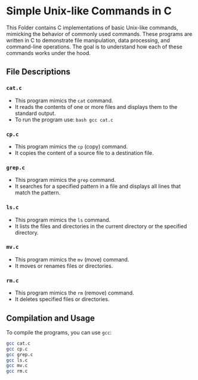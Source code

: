 # Simple Unix-like Commands in C

This Folder contains C implementations of basic Unix-like commands, mimicking the behavior of commonly used commands. These programs are written in C to demonstrate file manipulation, data processing, and command-line operations. The goal is to understand how each of these commands works under the hood.

## File Descriptions

### `cat.c`
- This program mimics the `cat` command.
- It reads the contents of one or more files and displays them to the standard output.
- To run the program use:
  ```bash gcc cat.c```

### `cp.c`
- This program mimics the `cp` (copy) command.
- It copies the content of a source file to a destination file.

### `grep.c`
- This program mimics the `grep` command.
- It searches for a specified pattern in a file and displays all lines that match the pattern.

### `ls.c`
- This program mimics the `ls` command.
- It lists the files and directories in the current directory or the specified directory.

### `mv.c`
- This program mimics the `mv` (move) command.
- It moves or renames files or directories.

### `rm.c`
- This program mimics the `rm` (remove) command.
- It deletes specified files or directories.

## Compilation and Usage

To compile the programs, you can use `gcc`:

```bash
gcc cat.c
gcc cp.c
gcc grep.c
gcc ls.c
gcc mv.c
gcc rm.c
```
